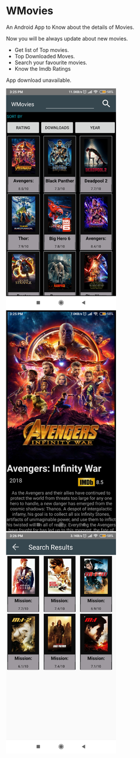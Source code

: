 # WMovies
  An Android App to Know about the details of Movies.
  
Now you will be always update about new movies.
  * Get list of Top movies.
  * Top Downloaded Moves.
  * Search your favourite movies.
  * Know the Imdb Ratings
  
App download unavailable.

  <img style="display: inline-block" width="300px" src="https://github.com/mallikarjun2000/WMovies/blob/master/app/docs/images/wmovies_home_page.jpg"/>
  <img style="display: inline-block" width="300px" src="https://github.com/mallikarjun2000/WMovies/blob/master/app/docs/images/wmovies_movie_page.jpg"/>
  <img style="display: inline-block" width="300px" src="https://github.com/mallikarjun2000/WMovies/blob/master/app/docs/images/wmovies_search_results.jpg"/>
